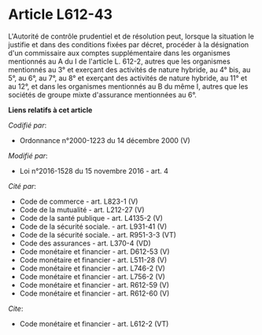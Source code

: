 # Article L612-43

L'Autorité de contrôle prudentiel et de résolution peut, lorsque la situation le justifie et dans des conditions fixées par
décret, procéder à la désignation d'un commissaire aux comptes supplémentaire dans les organismes mentionnés au A du I de
l'article L. 612-2, autres que les organismes mentionnés au 3° et exerçant des activités de nature hybride, au 4° bis, au 5°,
au 6°, au 7°, au 8° et exerçant des activités de nature hybride, au 11° et au 12°, et dans les organismes mentionnés au B du
même I, autres que les sociétés de groupe mixte d'assurance mentionnées au 6°.

**Liens relatifs à cet article**

_Codifié par_:

  - Ordonnance n°2000-1223 du 14 décembre 2000 (V)

_Modifié par_:

  - Loi n°2016-1528 du 15 novembre 2016 - art. 4

_Cité par_:

  - Code de commerce - art. L823-1 (V)
  - Code de la mutualité - art. L212-27 (V)
  - Code de la santé publique - art. L4135-2 (V)
  - Code de la sécurité sociale. - art. L931-41 (V)
  - Code de la sécurité sociale. - art. R951-3-3 (VT)
  - Code des assurances - art. L370-4 (VD)
  - Code monétaire et financier - art. D612-53 (V)
  - Code monétaire et financier - art. L511-28 (V)
  - Code monétaire et financier - art. L746-2 (V)
  - Code monétaire et financier - art. L756-2 (V)
  - Code monétaire et financier - art. R612-59 (V)
  - Code monétaire et financier - art. R612-60 (V)

_Cite_:

  - Code monétaire et financier - art. L612-2 (VT)
